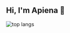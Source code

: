 ## Hi, I'm Apiena 👋

<img alt="top langs" src="https://github-readme-stats.vercel.app/api/top-langs/?username=apiena-02&layout=compact" />
